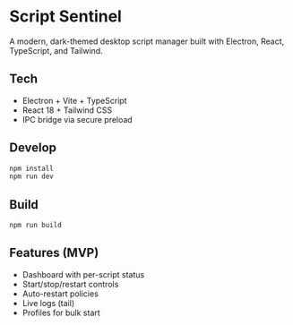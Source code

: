 # Script Sentinel

A modern, dark-themed desktop script manager built with Electron, React, TypeScript, and Tailwind.

## Tech
- Electron + Vite + TypeScript
- React 18 + Tailwind CSS
- IPC bridge via secure preload

## Develop
```bash
npm install
npm run dev
```

## Build
```bash
npm run build
```

## Features (MVP)
- Dashboard with per-script status
- Start/stop/restart controls
- Auto-restart policies
- Live logs (tail)
- Profiles for bulk start


